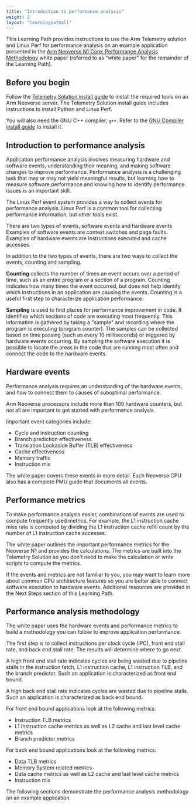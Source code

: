 ```yaml
---
title: "Introduction to performance analysis"
weight: 2
layout: "learningpathall"
---
```


This Learning Path provides instructions to use the Arm Telemetry solution and Linux Perf for performance analysis on an example application presented in the [Arm Neoverse N1 Core: Performance Analysis Methodology](https://armkeil.blob.core.windows.net/developer/Files/pdf/white-paper/neoverse-n1-core-performance-v2.pdf) white paper (referred to as "white paper" for the remainder of the Learning Path).

## Before you begin

Follow the [Telemetry Solution install guide](/install-guides/topdown-tool/) to install the required tools on an Arm Neoverse server. The Telemetry Solution install guide includes instructions to install Python and Linux Perf.

You will also need the GNU C++ compiler, `g++`. Refer to the [GNU Compiler install guide](/install-guides/gcc/native/) to install it. 


## Introduction to performance analysis

Application performance analysis involves measuring hardware and software events, understanding their meaning, and making software changes to improve performance. Performance analysis is a challenging task that may or may not yield meaningful results, but learning how to measure software performance and knowing how to identify performance issues is an important skill. 

The Linux Perf event system provides a way to collect events for performance analysis. Linux Perf is a common tool for collecting performance information, but other tools exist. 

There are two types of events, software events and hardware events. Examples of software events are context switches and page faults. Examples of hardware events are instructions executed and cache accesses.

In addition to the two types of events, there are two ways to collect the events, counting and sampling.

**Counting** collects the number of times an event occurs over a period of time, such as an entire program or a section of a program. Counting indicates how many times the event occurred, but does not help identify which instructions in an application are causing the events. Counting is a useful first step to characterize application performance.

**Sampling** is used to find places for performance improvement in code. It identifies which sections of code are executing most frequently. This information is gathered by taking a "sample" and recording where the program is executing (program counter). The samples can be collected based on time passing (such as every 10 milliseconds) or triggered by hardware events occurring. By sampling the software execution it is possible to locate the areas in the code that are running most often and connect the code to the hardware events. 

## Hardware events

Performance analysis requires an understanding of the hardware events, and how to connect them to causes of suboptimal performance. 

Arm Neoverse processors include more than 100 hardware counters, but not all are important to get started with performance analysis. 

Important event categories include:
- Cycle and instruction counting 
- Branch prediction effectiveness
- Translation Lookaside Buffer (TLB) effectiveness
- Cache effectiveness
- Memory traffic
- Instruction mix

The white paper covers these events in more detail. Each Neoverse CPU also has a complete PMU guide that documents all events. 

## Performance metrics

To make performance analysis easier, combinations of events are used to compute frequently used metrics. For example, the L1 instruction cache miss rate is computed by dividing the L1 instruction cache refill count by the number of L1 instruction cache accesses. 

The white paper outlines the important performance metrics for the Neoverse N1 and provides the calculations. The metrics are built into the Telemetry Solution so you don't need to make the calculation or write scripts to compute the metrics. 

If the events and metrics are not familiar to you, you may want to learn more about common CPU architecture features so you are better able to connect software execution to hardware events. Additional resources are provided in the Next Steps section of this Learning Path.

## Performance analysis methodology 

The white paper uses the hardware events and performance metrics to build a methodology you can follow to improve application performance. 

The first step is to collect instructions per clock cycle (IPC), front end stall rate, and back end stall rate. The results will determine where to go next. 

A high front end stall rate indicates cycles are being wasted due to pipeline stalls in the instruction fetch, L1 instruction cache, L1 instruction TLB, and the branch predictor. Such an application is characterized as front end bound.

A high back end stall rate indicates cycles are wasted due to pipeline stalls. Such an application is characterized as back end bound.

For front end bound applications look at the following metrics:

* Instruction TLB metrics
* L1 Instruction cache metrics as well as L2 cache and last level cache metrics
* Branch predictor metrics

For back end bound applications look at the following metrics:

* Data TLB metrics
* Memory System related metrics
* Data cache metrics as well as L2 cache and last level cache metrics 
* Instruction mix

The following sections demonstrate the performance analysis methodology on an example application. 